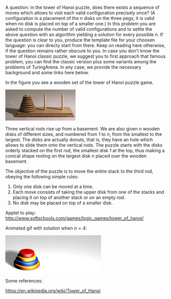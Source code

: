 A question: in the tower of Hanoi puzzle, does there exists a sequence of moves which allows to visit each valid configuration precisely once? (A configuration is a placement of the $n$ disks on the three pegs; it is valid when no disk is placed on top of a smaller one.)
In this problem you are asked to compute the number of valid configurations and to settle the above question with an algorithm yielding a solution for every possible $n$.
If the question is clear to you, produce the template file for your choosen language: you can directy start from there.
Keep on reading here otherwise, if the question remains rather obscure to you.
In case you don't know the tower of Hanoi classic puzzle, we suggest you to first approach that famous problem, you can find the classic version plus some variants among the problems of TuringArena. In any case, we provide the necessary background and some links here below.

In the figure you see a wooden set of the tower of Hanoi puzzle game.

![Hanoi tower with $8$ disks.](figures/220px-Tower_of_Hanoi.jpeg)

Three vertical rods rise up from a basement.
We are also given $n$ wooden disks of different sizes, and numbered from $1$ to $n$, from the smallest to the largest. The disks are actually donuts, that is, they have an hole which allows to slide them onto the vertical rods.
The puzzle starts with the disks orderly stacked on the first rod, the smallest disk $1$ at the top, thus making a conical shape resting on the largest disk $n$ placed over the wooden basement.

The objective of the puzzle is to move the entire stack to the third rod, obeying the following simple rules:

1. Only one disk can be moved at a time.
2. Each move consists of taking the upper disk from one of the stacks and placing it on top of another stack or on an empty rod.
3. No disk may be placed on top of a smaller disk.

Applet to play:
http://www.softschools.com/games/logic_games/tower_of_hanoi/

Animated gif with solution when $n=4$: 

![optimal solution for $n=4$](figures/Tower_of_Hanoi_4.gif)


Some references:

https://en.wikipedia.org/wiki/Tower_of_Hanoi

